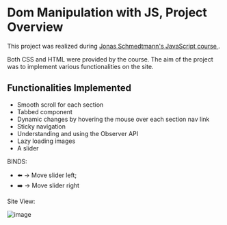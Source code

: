 <h1>Dom Manipulation with JS, Project Overview</h1>

<p>
  This project was realized during 
  <a href="https://www.udemy.com/course/the-complete-javascript-course/learn/lecture/22648733#overview" target="_blank">
    Jonas Schmedtmann's JavaScript course
  </a>.
</p>

<p>
  Both CSS and HTML were provided by the course. The aim of the project was to implement various functionalities on the site.
</p>

<h2>Functionalities Implemented</h2>

<ul>
  <li>Smooth scroll for each section</li>
  <li>Tabbed component</li>
  <li>Dynamic changes by hovering the mouse over each section nav link</li>
  <li>Sticky navigation</li>
  <li>Understanding and using the Observer API</li>
  <li>Lazy loading images</li>
  <li>A slider</li>
</ul>

BINDS:

<ul>
  <li>⬅️ -> Move slider left;</li>
  <li>➡️ -> Move slider right</li>
</ul>

Site View:

![image](https://github.com/user-attachments/assets/a013d061-62b6-4fd3-b710-6d3fe7953d8f)



